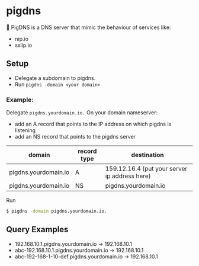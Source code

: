 # pigdns

🐷 PigDNS is a DNS server that mimic the behaviour of services like:

* nip.io
* sslip.io


## Setup

* Delegate a subdomain to pigdns.
* Run `pigdns -domain <your domain>`

### Example:

Delegate `pigdns.yourdomain.io.` On your domain nameserver:

* add an A record that points to the IP address on which pigdns is listening 
* add an NS record that points to the pigdns server

| domain | record type | destination |
| ------ | ------------ | ----------- |  
| pigdns.yourdomain.io | A | 159.12.16.4 (put your server ip address here)
| pigdns.yourdomain.io | NS | pigdns.yourdomain.io


Run
```sh
$ pigdns -domain pigdns.yourdomain.io.
```

## Query Examples

* 192.168.10.1.pigdns.yourdomain.io -> 192.168.10.1
* abc-192.168.10.1.pigdns.yourdomain.io -> 192.168.10.1
* abc-192-168-1-10-def.pigdns.yourdomain.io -> 192.168.10.1